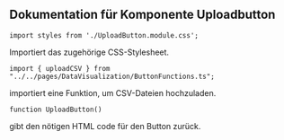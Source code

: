 ## Dokumentation für Komponente Uploadbutton
```
import styles from './UploadButton.module.css';
```
Importiert das zugehörige CSS-Stylesheet.


```
import { uploadCSV } from "../../pages/DataVisualization/ButtonFunctions.ts";
```
importiert eine Funktion, um CSV-Dateien hochzuladen.


```
function UploadButton()
```
gibt den nötigen HTML code für den Button zurück. 